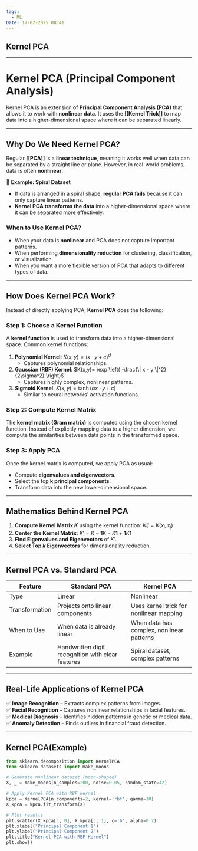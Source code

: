 ```yaml
---
tags:
  - ML
Date: 17-02-2025 08:41
---
```


## Kernel PCA

---

# **Kernel PCA (Principal Component Analysis)**

Kernel PCA is an extension of **Principal Component Analysis (PCA)** that allows it to work with **nonlinear data**. It uses the **[[Kernel Trick]]** to map data into a higher-dimensional space where it can be separated linearly.

---

## **Why Do We Need Kernel PCA?**

Regular **[[PCA]]** is a **linear technique**, meaning it works well when data can be separated by a straight line or plane. However, in real-world problems, data is often **nonlinear**.

🔹 **Example: Spiral Dataset**

- If data is arranged in a spiral shape, **regular PCA fails** because it can only capture linear patterns.
- **Kernel PCA transforms the data** into a higher-dimensional space where it can be separated more effectively.

### **When to Use Kernel PCA?**

- When your data is **nonlinear** and PCA does not capture important patterns.
- When performing **dimensionality reduction** for clustering, classification, or visualization.
- When you want a more flexible version of PCA that adapts to different types of data.

---

## **How Does Kernel PCA Work?**

Instead of directly applying PCA, **Kernel PCA** does the following:

### **Step 1: Choose a Kernel Function**

A **kernel function** is used to transform data into a higher-dimensional space. Common kernel functions:

1. **Polynomial Kernel**: $K(x,y)= (x \cdot y + c)^d$
    - Captures polynomial relationships.
2. **Gaussian (RBF) Kernel**: $K(x,y)= \exp \left( -\frac{\| x - y \|^2}{2\sigma^2} \right)$
    - Captures highly complex, nonlinear patterns.
3. **Sigmoid Kernel**: $K(x,y)=\tanh( \alpha x \cdot y + c)$
    - Similar to neural networks' activation functions.

### **Step 2: Compute Kernel Matrix**

The **kernel matrix (Gram matrix)** is computed using the chosen kernel function. Instead of explicitly mapping data to a higher dimension, we compute the similarities between data points in the transformed space.

### **Step 3: Apply PCA**

Once the kernel matrix is computed, we apply PCA as usual:

- Compute **eigenvalues and eigenvectors**.
- Select the top **k principal components**.
- Transform data into the new lower-dimensional space.

---

## **Mathematics Behind Kernel PCA**

1. **Compute Kernel Matrix $K$** using the kernel function: $Kij= K(x_i, x_j)$
2. **Center the Kernel Matrix**: $K′=K - \mathbf{1}K - K\mathbf{1} + \mathbf{1}K\mathbf{1}$
3. **Find Eigenvalues and Eigenvectors** of $K′$.
4. **Select Top $k$ Eigenvectors** for dimensionality reduction.

---

## **Kernel PCA vs. Standard PCA**

|Feature|Standard PCA|Kernel PCA|
|---|---|---|
|Type|Linear|Nonlinear|
|Transformation|Projects onto linear components|Uses kernel trick for nonlinear mapping|
|When to Use|When data is already linear|When data has complex, nonlinear patterns|
|Example|Handwritten digit recognition with clear features|Spiral dataset, complex patterns|

---

## **Real-Life Applications of Kernel PCA**

✅ **Image Recognition** – Extracts complex patterns from images.  
✅ **Facial Recognition** – Captures nonlinear relationships in facial features.  
✅ **Medical Diagnosis** – Identifies hidden patterns in genetic or medical data.  
✅ **Anomaly Detection** – Finds outliers in financial fraud detection.

---

## **Kernel PCA(Example)**

```python
from sklearn.decomposition import KernelPCA
from sklearn.datasets import make_moons

# Generate nonlinear dataset (moon-shaped)
X, _ = make_moons(n_samples=200, noise=0.05, random_state=42)

# Apply Kernel PCA with RBF kernel
kpca = KernelPCA(n_components=2, kernel='rbf', gamma=10)
X_kpca = kpca.fit_transform(X)

# Plot results
plt.scatter(X_kpca[:, 0], X_kpca[:, 1], c='b', alpha=0.7)
plt.xlabel("Principal Component 1")
plt.ylabel("Principal Component 2")
plt.title("Kernel PCA with RBF Kernel")
plt.show()

```

